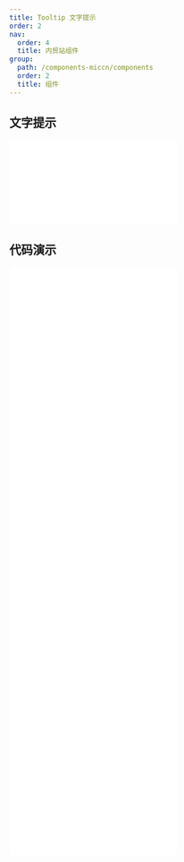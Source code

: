```yaml
---
title: Tooltip 文字提示
order: 2
nav:
  order: 4
  title: 内贸站组件
group:
  path: /components-miccn/components
  order: 2
  title: 组件
---
```


## 文字提示

<div>
<embed src="@docs-common/tooltip/index.md"></embed>
</div>
        
## 代码演示

<Row gutter=8>

  <Col span=12>
    
  <div class="code-box"><embed src="@abiz-rc-miccn/tooltip/demo/arrow-point-at-center-tooltip-miccn.md"></embed></div>
          
  <div class="code-box"><embed src="@abiz-rc-miccn/tooltip/demo/basic-tooltip-miccn.md"></embed></div>
          
  <div class="code-box"><embed src="@abiz-rc-miccn/tooltip/demo/destroy-tooltip-on-hide-tooltip-miccn.md"></embed></div>
          
  </Col>
          
  <Col span=12>
    
  <div class="code-box"><embed src="@abiz-rc-miccn/tooltip/demo/auto-adjust-overflow-tooltip-miccn.md"></embed></div>
          
  <div class="code-box"><embed src="@abiz-rc-miccn/tooltip/demo/placement-tooltip-miccn.md"></embed></div>
          
  <div class="code-box"><embed src="@abiz-rc-miccn/tooltip/demo/colorful-tooltip-miccn.md"></embed></div>
          
  </Col>
          
</Row>
        
<div><embed src="@docs-common/tooltip/index-api.md"></embed><div>
        